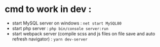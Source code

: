 # cmd to work in dev :
  - start MySQL server on windows : `net start MySQL80`
  - start php server : `php bin/console server:run`
  - start webpack server (compile scss and js files on file save and auto refresh navigator) : `yarn dev-server`